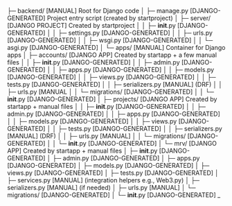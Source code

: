 ├─ backend/                          [MANUAL] Root for Django code
│  ├─ manage.py                      [DJANGO-GENERATED] Project entry script (created by startproject)
│  ├─ server/                        [DJANGO PROJECT] Created by startproject
│  │  ├─ __init__.py                 [DJANGO-GENERATED]
│  │  ├─ settings.py                 [DJANGO-GENERATED]
│  │  ├─ urls.py                     [DJANGO-GENERATED]
│  │  ├─ wsgi.py                     [DJANGO-GENERATED]
│  │  └─ asgi.py                     [DJANGO-GENERATED]
│  └─ apps/                          [MANUAL] Container for Django apps
│     ├─ accounts/                   [DJANGO APP] Created by startapp + a few manual files
│     │  ├─ __init__.py              [DJANGO-GENERATED]
│     │  ├─ admin.py                 [DJANGO-GENERATED]
│     │  ├─ apps.py                  [DJANGO-GENERATED]
│     │  ├─ models.py                [DJANGO-GENERATED]
│     │  ├─ views.py                 [DJANGO-GENERATED]
│     │  ├─ tests.py                 [DJANGO-GENERATED]
│     │  ├─ serializers.py           [MANUAL] (DRF)
│     │  ├─ urls.py                  [MANUAL
│     │  └─ migrations/              [DJANGO-GENERATED]
│     │     └─ __init__.py           [DJANGO-GENERATED]
│     ├─ projects/                   [DJANGO APP] Created by startapp + manual files
│     │  ├─ __init__.py              [DJANGO-GENERATED]
│     │  ├─ admin.py                 [DJANGO-GENERATED]
│     │  ├─ apps.py                  [DJANGO-GENERATED]
│     │  ├─ models.py                [DJANGO-GENERATED]
│     │  ├─ views.py                 [DJANGO-GENERATED]
│     │  ├─ tests.py                 [DJANGO-GENERATED]
│     │  ├─ serializers.py           [MANUAL] (DRF)
│     │  ├─ urls.py                  [MANUAL]
│     │  └─ migrations/              [DJANGO-GENERATED]
│     │     └─ __init__.py           [DJANGO-GENERATED]
│     └─ mrv/                        [DJANGO APP] Created by startapp + manual files
│        ├─ __init__.py              [DJANGO-GENERATED]
│        ├─ admin.py                 [DJANGO-GENERATED]
│        ├─ apps.py                  [DJANGO-GENERATED]
│        ├─ models.py                [DJANGO-GENERATED]
│        ├─ views.py                 [DJANGO-GENERATED]
│        ├─ tests.py                 [DJANGO-GENERATED]
│        ├─ services.py              [MANUAL] (integration helpers e.g., Web3.py)
│        ├─ serializers.py           [MANUAL] (if needed)
│        ├─ urls.py                  [MANUAL]
│        └─ migrations/              [DJANGO-GENERATED]
│           └─ __init__.py           [DJANGO-GENERATED]
_

